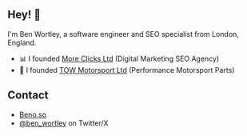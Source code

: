 ## Hey! 👋
I'm Ben Wortley, a software engineer and SEO specialist from London, England.

- 📊 I founded [More Clicks Ltd](https://moreclicks.co.uk) (Digital Marketing SEO Agency)
- 🏁 I founded [TOW Motorsport Ltd](https://towmotorsport.co.uk) (Performance Motorsport Parts)

## Contact
- [Beno.so](https://beno.so)
- [@ben_wortley](https://x.com/Ben_Wortley) on Twitter/X


<!--
**BenWortley/BenWortley** is a ✨ _special_ ✨ repository because its `README.md` (this file) appears on your GitHub profile.

Here are some ideas to get you started:

- 🔭 I’m currently working on ...
- 🌱 I’m currently learning ...
- 👯 I’m looking to collaborate on ...
- 🤔 I’m looking for help with ...
- 💬 Ask me about ...
- 📫 How to reach me: ...
- 😄 Pronouns: ...
- ⚡ Fun fact: ...
-->
